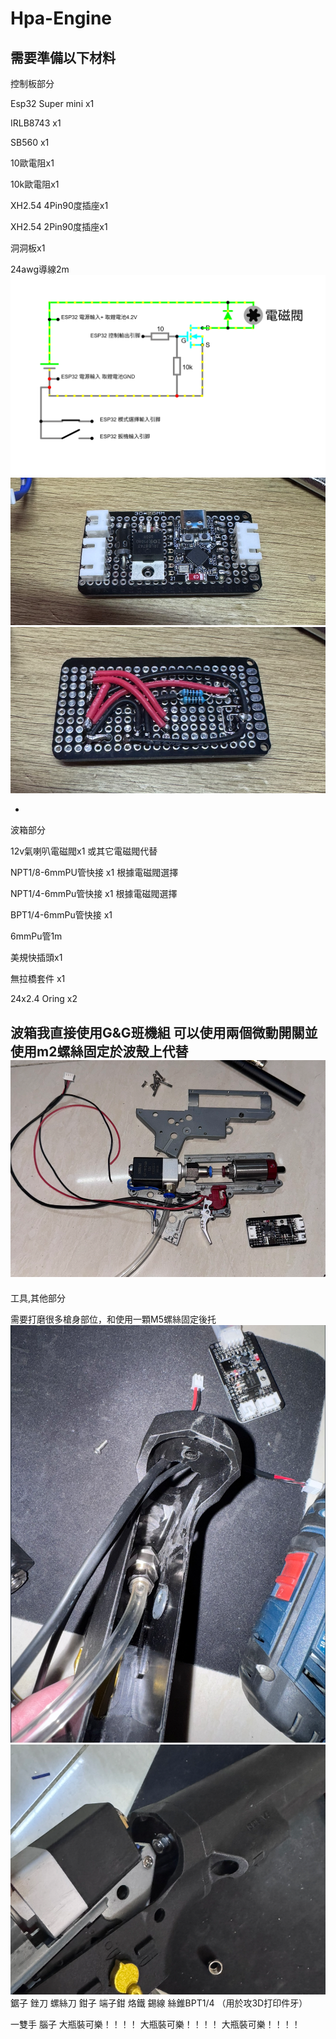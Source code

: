 # Hpa-Engine
需要準備以下材料
-
控制板部分

Esp32 Super mini x1

IRLB8743 x1

SB560 x1 

10歐電阻x1

10k歐電阻x1

XH2.54 4Pin90度插座x1

XH2.54 2Pin90度插座x1

洞洞板x1

24awg導線2m
![Image of PCB ](https://github.com/coffeeQQ/Hpa-Engine/blob/main/PHOTO/Screenshot%20.png)
![Image of PCB ](https://github.com/coffeeQQ/Hpa-Engine/blob/main/PHOTO/Screenshot%202025-07-07%20215103.png)
![Image of PCB ](https://github.com/coffeeQQ/Hpa-Engine/blob/main/PHOTO/Screenshot%202025-07-07%20215108.png)

-

波箱部分

12v氣喇叭電磁閥x1 或其它電磁閥代替

NPT1/8-6mmPU管快接 x1 根據電磁閥選擇

NPT1/4-6mmPu管快接 x1 根據電磁閥選擇

BPT1/4-6mmPu管快接 x1

6mmPu管1m

美規快插頭x1

無拉橋套件 x1

24x2.4 Oring x2

波箱我直接使用G&G班機組 可以使用兩個微動開關並使用m2螺絲固定於波殼上代替
![Image of PCB ](https://github.com/coffeeQQ/Hpa-Engine/blob/main/PHOTO/Screenshot%202025-07-07%20215032.png)
-

工具,其他部分

需要打磨很多槍身部位，和使用一顆M5螺絲固定後托
![Image of PCB ](https://github.com/coffeeQQ/Hpa-Engine/blob/main/PHOTO/Screenshot%202025-07-07%20215124.png)
![Image of PCB ](https://github.com/coffeeQQ/Hpa-Engine/blob/main/PHOTO/Screenshot%202025-07-07%20215113.png)
鋸子 銼刀 螺絲刀 鉗子 端子鉗 烙鐵 錫線 絲錐BPT1/4 （用於攻3D打印件牙）


一雙手 腦子 
大瓶裝可樂！！！！
大瓶裝可樂！！！！
大瓶裝可樂！！！！
